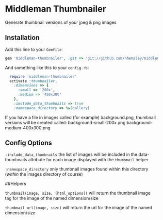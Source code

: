 # Middleman Thumbnailer

Generate thumbnail versions of your jpeg & png images

## Installation

Add this line to your `Gemfile`:

```ruby
gem 'middleman-thumbnailer', :git => 'git://github.com/nhemsley/middleman-thumbnailer.git'
```

And something like this to your `config.rb`:

```ruby
  require 'middleman-thumbnailer'
  activate :thumbnailer, 
    :dimensions => {
      :small => '200x',
      :medium => '400x300'
    },
    :include_data_thumbnails => true
    :namespace_directory => %w(gallery)
```

If you have a file in images called (for example) background.png, thumbnail versions will be created called:
  background-small-200x.png
  background-medium-400x300.png

## Config Options

`:include_data_thumbnails` the list of images will be included in the data-thumbnails attribute for each image displayed with the `thumbnail` helper

`:namespace_directory` only thumbnail images found within this directory (_within_ the images directory of course)


##Helpers

`thumbnail(image, size, [html_options])` will return the thumbnail image tag for the image of the named dimension/size

`thumbnail_url(image, size)` will return the url for the image of the named dimension/size
